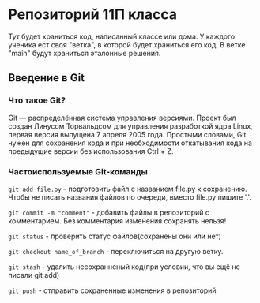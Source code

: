 # **Репозиторий 11П класса**

Тут будет храниться код, написанный  классе или дома. У каждого ученика ест своя "ветка", в которой будет храниться его код. В ветке "main" будут храниться эталонные решения.

## Введение в Git

### Что такое Git?
Git — распределённая система управления версиями. Проект был создан Линусом Торвальдсом для управления разработкой ядра Linux, первая версия выпущена 7 апреля 2005 года. Простыми словами, Git нужен для сохранения кода и при необходимости откатывания кода на предыдущие версии без использования Ctrl + Z.

### Частоиспользуемые Git-команды
```git add file.py``` - подготовить файл с названием file.py к сохранению. Чтобы не писать названия файлов по очереди, вместо file.py пишите '.'.

```git commit -m "comment"``` - добавить файлы в репозиторий с комментарием. Без комментария изменения сохранять нельзя!

```git status``` - проверить статус файлов(сохранены они или нет)

```git checkout name_of_branch``` - переключиться на другую ветку. 

```git stash``` - удалить несохранненый код(при условии, что вы ещё не писали git add) 

```git push``` - отправить сохраненные изменения в репозиторий

